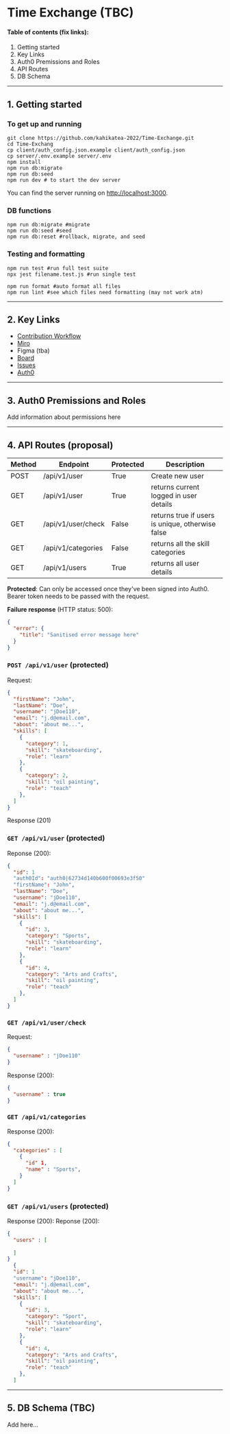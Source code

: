 # Time Exchange (TBC)

#### Table of contents (fix links):
1. Getting started
2. Key Links
3. Auth0 Premissions and Roles
4. API Routes
5. DB Schema

---

## 1. Getting started

### To get up and running

```shell
git clone https://github.com/kahikatea-2022/Time-Exchange.git
cd Time-Exchang
cp client/auth_config.json.example client/auth_config.json
cp server/.env.example server/.env
npm install 
npm run db:migrate
npm run db:seed
npm run dev # to start the dev server
```

You can find the server running on [http://localhost:3000](http://localhost:3000).

### DB functions

```shell
npm run db:migrate #migrate
npm run db:seed #seed
npm run db:reset #rollback, migrate, and seed
```

### Testing and formatting
```shell
npm run test #run full test suite
npx jest filename.test.js #run single test

npm run format #auto format all files
npm run lint #see which files need formatting (may not work atm)
```

---

## 2. Key Links

- [Contribution Workflow](https://github.com/kahikatea-2022/Time-Exchange/blob/2-readme-update/CONTRIBUTE.md)
- [Miro](https://miro.com/app/board/uXjVO3kWk38=/)
- Figma (tba)
- [Board](https://github.com/kahikatea-2022/Time-Exchange/projects/1)
- [Issues](https://github.com/kahikatea-2022/Time-Exchange/issues)
- [Auth0](https://manage.auth0.com/dashboard/au/kahikatea-2022-jessew/applications/c8ZqOgWFTqZZRQ9KgFK75a4lCI06SdYV/settings)

---

## 3. Auth0 Premissions and Roles

Add information about permissions here

---

## 4. API Routes (proposal)

Method | Endpoint | Protected | Description 
--- | --- | --- | --- 
POST | /api/v1/user | True | Create new user
GET | /api/v1/user | True | returns current logged in user details
GET | /api/v1/user/check  | False | returns true if users is unique, otherwise false
GET | /api/v1/categories  | False | returns all the skill categories
GET | /api/v1/users  | True | returns all user details


**Protected**: Can only be accessed once they've been signed into Auth0. Bearer token needs to be passed with the request.

**Failure response** (HTTP status: 500):

```json
{
  "error": {
    "title": "Sanitised error message here"
  }
}
```

### `POST /api/v1/user` (protected)

Request: 
```json
{
  "firstName": "John",
  "lastName": "Doe",
  "username": "jDoe110",
  "email": "j.d@email.com",
  "about": "about me...",
  "skills": [
    {
      "category": 1,
      "skill": "skateboarding",
      "role": "learn"
    },
    {
      "category": 2,
      "skill": "oil painting",
      "role": "teach"
    },
  ]
}
```

Response (201)

### `GET /api/v1/user` (protected)

Reponse (200):
```json
{
  "id": 1
  "auth0Id": "auth0|62734d140b600f00693e3f50"
  "firstName": "John",
  "lastName": "Doe",
  "username": "jDoe110",
  "email": "j.d@email.com",
  "about": "about me...",
  "skills": [
    {
      "id": 3,
      "category": "Sports",
      "skill": "skateboarding",
      "role": "learn"
    },
    {
      "id": 4,
      "category": "Arts and Crafts",
      "skill": "oil painting",
      "role": "teach"
    },
  ]
}
```

### `GET /api/v1/user/check`

Request:
```json
{
  "username" : "jDoe110"
}
```

Response (200):
```json
{
  "username" : true
}
```

### `GET /api/v1/categories`

Response (200):
```json
{
  "categories" : [
    {
      "id" 1,
      "name" : "Sports",
    }
  ]
}
```

### `GET /api/v1/users` (protected)

Response (200):
Reponse (200):
```json
{
  "users" : [
  
  ]
}
  {
  "id": 1
  "username": "jDoe110",
  "email": "j.d@email.com",
  "about": "about me...",
  "skills": [
    {
      "id": 3,
      "category": "Sport",
      "skill": "skateboarding",
      "role": "learn"
    },
    {
      "id": 4,
      "category": "Arts and Crafts",
      "skill": "oil painting",
      "role": "teach"
    },
  ]
```
---

## 5. DB Schema (TBC)

Add here...
